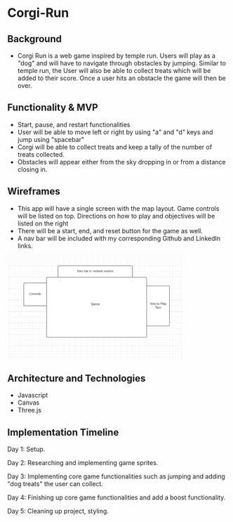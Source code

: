 # Corgi-Run

## Background
* Corgi Run is a web game inspired by temple run. Users will play as a "dog" and will have to navigate through obstacles by jumping.
Similar to temple run, the User will also be able to collect treats which will be added to their score. Once a user hits an obstacle the 
game will then be over.

## Functionality & MVP

* Start, pause, and restart functionalities
* User will be able to move left or right by using "a" and "d" keys and jump using "spacebar"
* Corgi will be able to collect treats and keep a tally of the number of treats collected.
* Obstacles will appear either from the sky dropping in or from a distance closing in.


## Wireframes

* This app will have a single screen with the map layout. Game controls will be listed on top. Directions on how to play and 
objectives will be listed on the right
* There will be a start, end, and reset button for the game as well.
* A nav bar will be included with my corresponding Github and LinkedIn links.


<img src="src/assets/wireframe.jpeg" width="400">

## Architecture and Technologies 

* Javascript 
* Canvas
* Three.js

## Implementation Timeline

Day 1: Setup.

Day 2: Researching and implementing game sprites.

Day 3: Implementing core game functionalities such as jumping and adding "dog treats" the user can collect.

Day 4: Finishing up core game functionalities and add a boost functionality.

Day 5: Cleaning up project, styling.

